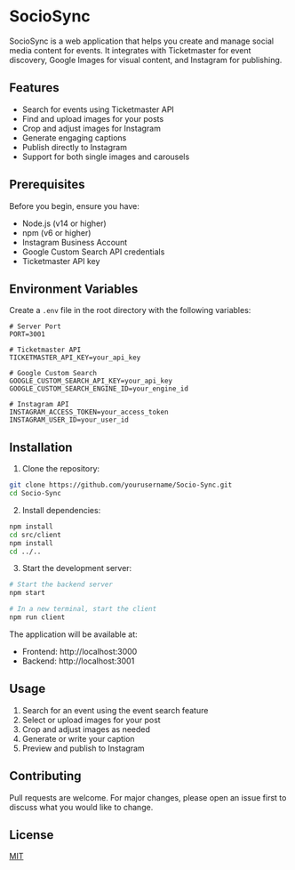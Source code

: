 # SocioSync

SocioSync is a web application that helps you create and manage social media content for events. It integrates with Ticketmaster for event discovery, Google Images for visual content, and Instagram for publishing.

## Features

- Search for events using Ticketmaster API
- Find and upload images for your posts
- Crop and adjust images for Instagram
- Generate engaging captions
- Publish directly to Instagram
- Support for both single images and carousels

## Prerequisites

Before you begin, ensure you have:
- Node.js (v14 or higher)
- npm (v6 or higher)
- Instagram Business Account
- Google Custom Search API credentials
- Ticketmaster API key

## Environment Variables

Create a `.env` file in the root directory with the following variables:

```env
# Server Port
PORT=3001

# Ticketmaster API
TICKETMASTER_API_KEY=your_api_key

# Google Custom Search
GOOGLE_CUSTOM_SEARCH_API_KEY=your_api_key
GOOGLE_CUSTOM_SEARCH_ENGINE_ID=your_engine_id

# Instagram API
INSTAGRAM_ACCESS_TOKEN=your_access_token
INSTAGRAM_USER_ID=your_user_id
```

## Installation

1. Clone the repository:
```bash
git clone https://github.com/yourusername/Socio-Sync.git
cd Socio-Sync
```

2. Install dependencies:
```bash
npm install
cd src/client
npm install
cd ../..
```

3. Start the development server:
```bash
# Start the backend server
npm start

# In a new terminal, start the client
npm run client
```

The application will be available at:
- Frontend: http://localhost:3000
- Backend: http://localhost:3001

## Usage

1. Search for an event using the event search feature
2. Select or upload images for your post
3. Crop and adjust images as needed
4. Generate or write your caption
5. Preview and publish to Instagram

## Contributing

Pull requests are welcome. For major changes, please open an issue first to discuss what you would like to change.

## License

[MIT](https://choosealicense.com/licenses/mit/) 